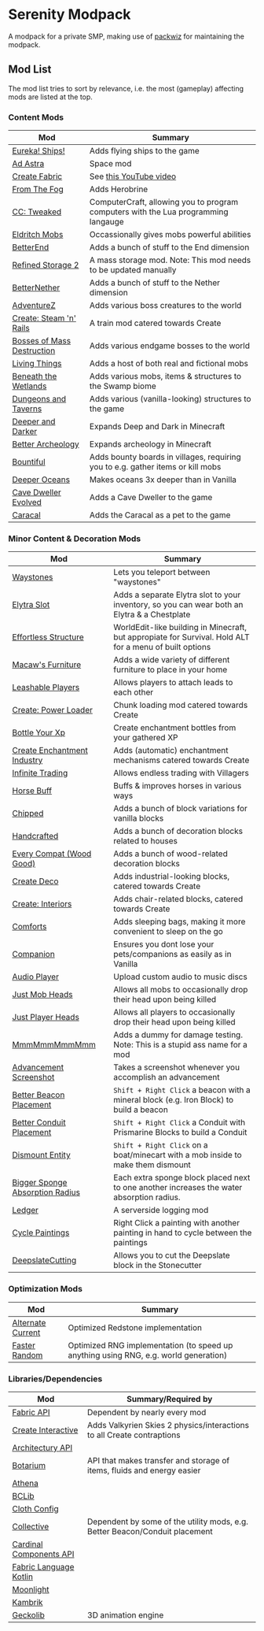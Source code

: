 # Serenity Modpack

A modpack for a private SMP, making use of
[packwiz](https://github.com/packwiz/packwiz) for maintaining the modpack.

## Mod List

The mod list tries to sort by relevance, i.e. the most (gameplay) affecting
mods are listed at the top.

### Content Mods

| Mod | Summary |
|-----|---------|
| [Eureka! Ships!](https://modrinth.com/mod/eureka) | Adds flying ships to the game |
| [Ad Astra](https://modrinth.com/mod/ad-astra) | Space mod |
| [Create Fabric](https://modrinth.com/mod/create-fabric) | See [this YouTube video](https://www.youtube.com/watch?v=rR8W-f9YhYA) |
| [From The Fog](https://modrinth.com/datapack/from-the-fog) | Adds Herobrine |
| [CC: Tweaked](https://modrinth.com/mod/cc-tweaked) | ComputerCraft, allowing you to program computers with the Lua programming langauge |
| [Eldritch Mobs](https://modrinth.com/mod/eldritch-mobs) | Occassionally gives mobs powerful abilities |
| [BetterEnd](https://modrinth.com/mod/betterend) | Adds a bunch of stuff to the End dimension |
| [Refined Storage 2](https://github.com/refinedmods/refinedstorage2) | A mass storage mod. Note: This mod needs to be updated manually |
| [BetterNether](https://modrinth.com/mod/betterend) | Adds a bunch of stuff to the Nether dimension |
| [AdventureZ](https://modrinth.com/mod/adventurez) | Adds various boss creatures to the world |
| [Create: Steam 'n' Rails](https://modrinth.com/mod/create-steam-n-rails) | A train mod catered towards Create |
| [Bosses of Mass Destruction](https://modrinth.com/mod/bosses-of-mass-destruction) | Adds various endgame bosses to the world |
| [Living Things](https://modrinth.com/mod/living-things) | Adds a host of both real and fictional mobs |
| [Beneath the Wetlands](https://modrinth.com/mod/beneath-the-wetlands) | Adds various mobs, items & structures to the Swamp biome |
| [Dungeons and Taverns](https://modrinth.com/datapack/dungeons-and-taverns) | Adds various (vanilla-looking) structures to the game |
| [Deeper and Darker](https://modrinth.com/mod/deeperdarker) | Expands Deep and Dark in Minecraft |
| [Better Archeology](https://modrinth.com/mod/better-archeology) | Expands archeology in Minecraft |
| [Bountiful](https://modrinth.com/mod/bountiful) | Adds bounty boards in villages, requiring you to e.g. gather items or kill mobs |
| [Deeper Oceans](https://modrinth.com/datapack/deeper-oceans) | Makes oceans 3x deeper than in Vanilla |
| [Cave Dweller Evolved](https://modrinth.com/mod/cave-dweller-evolved-(fabric)) | Adds a Cave Dweller to the game |
| [Caracal](https://modrinth.com/mod/caracal_mob) | Adds the Caracal as a pet to the game |

### Minor Content & Decoration Mods

| Mod | Summary |
|-----|---------|
| [Waystones](https://modrinth.com/mod/fwaystones) | Lets you teleport between "waystones" |
| [Elytra Slot](https://modrinth.com/mod/elytra-slot) | Adds a separate Elytra slot to your inventory, so you can wear both an Elytra & a Chestplate |
| [Effortless Structure](https://modrinth.com/mod/effortless) | WorldEdit-like building in Minecraft, but appropiate for Survival. Hold ALT for a menu of built options |
| [Macaw's Furniture](https://modrinth.com/mod/macaws-furniture) | Adds a wide variety of different furniture to place in your home |
| [Leashable Players](https://modrinth.com/mod/leashable-players) | Allows players to attach leads to each other |
| [Create: Power Loader](https://modrinth.com/mod/create-power-loader) | Chunk loading mod catered towards Create |
| [Bottle Your Xp](https://modrinth.com/mod/bottle-your-xp) | Create enchantment bottles from your gathered XP |
| [Create Enchantment Industry](https://modrinth.com/mod/create-enchantment-industry-fabric) | Adds (automatic) enchantment mechanisms catered towards Create |
| [Infinite Trading](https://modrinth.com/mod/infinite-trading) | Allows endless trading with Villagers |
| [Horse Buff](https://modrinth.com/mod/horsebuff) | Buffs & improves horses in various ways |
| [Chipped](https://modrinth.com/mod/chipped) | Adds a bunch of block variations for vanilla blocks |
| [Handcrafted](https://modrinth.com/mod/handcrafted) | Adds a bunch of decoration blocks related to houses |
| [Every Compat (Wood Good)](https://modrinth.com/mod/every-compat) | Adds a bunch of wood-related decoration blocks |
| [Create Deco](https://modrinth.com/mod/create-deco) | Adds industrial-looking blocks, catered towards Create |
| [Create: Interiors](https://modrinth.com/mod/interiors) | Adds chair-related blocks, catered towards Create |
| [Comforts](https://modrinth.com/mod/comforts) | Adds sleeping bags, making it more convenient to sleep on the go |
| [Companion](https://modrinth.com/mod/companion) | Ensures you dont lose your pets/companions as easily as in Vanilla |
| [Audio Player](https://modrinth.com/mod/audioplayer) | Upload custom audio to music discs |
| [Just Mob Heads](https://modrinth.com/mod/just-mob-heads) | Allows all mobs to occasionally drop their head upon being killed |
| [Just Player Heads](https://modrinth.com/mod/just-player-heads) | Allows all players to occasionally drop their head upon being killed |
| [MmmMmmMmmMmm](https://modrinth.com/mod/mmmmmmmmmmmm) | Adds a dummy for damage testing. Note: This is a stupid ass name for a mod |
| [Advancement Screenshot](https://modrinth.com/mod/advancement-screenshot) | Takes a screenshot whenever you accomplish an advancement |
| [Better Beacon Placement](https://modrinth.com/mod/better-beacon-placement) | `Shift + Right Click` a beacon with a mineral block (e.g. Iron Block) to build a beacon |
| [Better Conduit Placement](https://modrinth.com/mod/better-conduit-placement) | `Shift + Right Click` a Conduit with Prismarine Blocks to build a Conduit |
| [Dismount Entity](https://modrinth.com/mod/dismount-entity) | `Shift + Right Click` on a boat/minecart with a mob inside to make them dismount |
| [Bigger Sponge Absorption Radius](https://modrinth.com/mod/bigger-sponge-absorption-radius) | Each extra sponge block placed next to one another increases the water absorption radius. |
| [Ledger](https://modrinth.com/mod/ledger) | A serverside logging mod |
| [Cycle Paintings](https://modrinth.com/mod/cycle-paintings) | Right Click a painting with another painting in hand to cycle between the paintings |
| [DeepslateCutting](https://modrinth.com/mod/deepslatecutting) | Allows you to cut the Deepslate block in the Stonecutter |

### Optimization Mods

| Mod | Summary |
|-----|---------|
| [Alternate Current](https://modrinth.com/mod/alternate-current) | Optimized Redstone implementation |
| [Faster Random](https://modrinth.com/mod/faster-random) | Optimized RNG implementation (to speed up anything using RNG, e.g. world generation) |


### Libraries/Dependencies

| Mod | Summary/Required by |
|-----|---------------------|
| [Fabric API](https://modrinth.com/mod/fabric-api) | Dependent by nearly every mod |
| [Create Interactive](https://modrinth.com/mod/interactive) | Adds Valkyrien Skies 2 physics/interactions to all Create contraptions |
| [Architectury API](https://modrinth.com/mod/architectury-api) | |
| [Botarium](https://modrinth.com/mod/botarium) | API that makes transfer and storage of items, fluids and energy easier  |
| [Athena](https://www.modrinth.com/mod/athena-ctm) | |
| [BCLib](https://modrinth.com/mod/bclib) | |
| [Cloth Config](https://modrinth.com/mod/cloth-config) | |
| [Collective](https://modrinth.com/mod/collective) | Dependent by some of the utility mods, e.g. Better Beacon/Conduit placement |
| [Cardinal Components API](https://modrinth.com/mod/cardinal-components-api) | |
| [Fabric Language Kotlin](https://modrinth.com/mod/fabric-language-kotlin) | |
| [Moonlight](https://modrinth.com/mod/moonlight) | |
| [Kambrik](https://modrinth.com/mod/kambrik) | |
| [Geckolib](https://modrinth.com/mod/geckolib) | 3D animation engine |